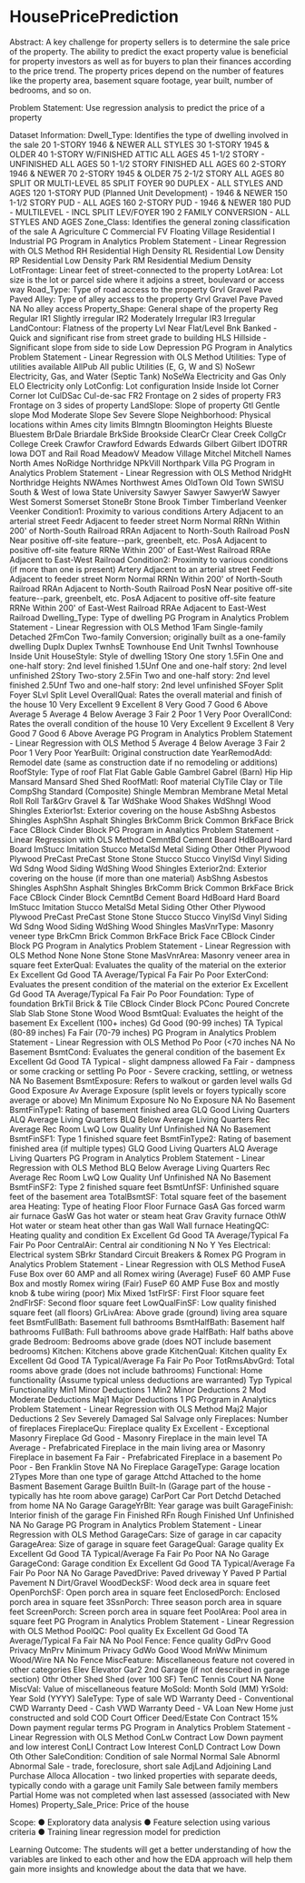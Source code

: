 # HousePricePrediction

Abstract:
A key challenge for property sellers is to determine the sale price of the property. The 
ability to predict the exact property value is beneficial for property investors as well as 
for buyers to plan their finances according to the price trend. The property prices 
depend on the number of features like the property area, basement square footage, year 
built, number of bedrooms, and so on.

Problem Statement:
Use regression analysis to predict the price of a property

Dataset Information:
Dwell_Type: Identifies the type of dwelling involved in the sale
 20 1-STORY 1946 & NEWER ALL STYLES
 30 1-STORY 1945 & OLDER
 40 1-STORY W/FINISHED ATTIC ALL AGES
 45 1-1/2 STORY - UNFINISHED ALL AGES
 50 1-1/2 STORY FINISHED ALL AGES
 60 2-STORY 1946 & NEWER
 70 2-STORY 1945 & OLDER
 75 2-1/2 STORY ALL AGES
 80 SPLIT OR MULTI-LEVEL
 85 SPLIT FOYER
 90 DUPLEX - ALL STYLES AND AGES
 120 1-STORY PUD (Planned Unit Development) - 1946 & NEWER
 150 1-1/2 STORY PUD - ALL AGES
 160 2-STORY PUD - 1946 & NEWER
 180 PUD - MULTILEVEL - INCL SPLIT LEV/FOYER
 190 2 FAMILY CONVERSION - ALL STYLES AND AGES
Zone_Class: Identifies the general zoning classification of the sale
 A Agriculture
 C Commercial
 FV Floating Village Residential
 I Industrial
PG Program in Analytics
Problem Statement - Linear Regression with OLS Method
 RH Residential High Density
 RL Residential Low Density
 RP Residential Low Density Park 
 RM Residential Medium Density
LotFrontage: Linear feet of street-connected to the property
LotArea: Lot size is the lot or parcel side where it adjoins a street, boulevard or access 
way
Road_Type: Type of road access to the property
 Grvl Gravel 
 Pave Paved
Alley: Type of alley access to the property
 Grvl Gravel
 Pave Paved
 NA No alley access
Property_Shape: General shape of the property
 Reg Regular 
 IR1 Slightly irregular
 IR2 Moderately Irregular
 IR3 Irregular
LandContour: Flatness of the property
 Lvl Near Flat/Level 
 Bnk Banked - Quick and significant rise from street grade to building
 HLS Hillside - Significant slope from side to side
 Low Depression
PG Program in Analytics
Problem Statement - Linear Regression with OLS Method
Utilities: Type of utilities available
 AllPub All public Utilities (E, G, W and S) 
 NoSewr Electricity, Gas, and Water (Septic Tank)
 NoSeWa Electricity and Gas Only
 ELO Electricity only 
LotConfig: Lot configuration
 Inside Inside lot
 Corner Corner lot
 CulDSac Cul-de-sac
 FR2 Frontage on 2 sides of property
 FR3 Frontage on 3 sides of property
LandSlope: Slope of property
 Gtl Gentle slope
 Mod Moderate Slope 
 Sev Severe Slope
Neighborhood: Physical locations within Ames city limits
 Blmngtn Bloomington Heights
 Blueste Bluestem
 BrDale Briardale
 BrkSide Brookside
 ClearCr Clear Creek
 CollgCr College Creek
 Crawfor Crawford
 Edwards Edwards
 Gilbert Gilbert
 IDOTRR Iowa DOT and Rail Road
 MeadowV Meadow Village
 Mitchel Mitchell
 Names North Ames
 NoRidge Northridge
 NPkVill Northpark Villa
PG Program in Analytics
Problem Statement - Linear Regression with OLS Method
 NridgHt Northridge Heights
 NWAmes Northwest Ames
 OldTown Old Town
 SWISU South & West of Iowa State University
 Sawyer Sawyer
 SawyerW Sawyer West
 Somerst Somerset
 StoneBr Stone Brook
 Timber Timberland
 Veenker Veenker
Condition1: Proximity to various conditions
 Artery Adjacent to an arterial street
 Feedr Adjacent to feeder street 
 Norm Normal 
 RRNn Within 200' of North-South Railroad
 RRAn Adjacent to North-South Railroad
 PosN Near positive off-site feature--park, greenbelt, etc.
 PosA Adjacent to positive off-site feature
 RRNe Within 200' of East-West Railroad
 RRAe Adjacent to East-West Railroad
Condition2: Proximity to various conditions (if more than one is present)
 Artery Adjacent to an arterial street
 Feedr Adjacent to feeder street 
 Norm Normal 
 RRNn Within 200' of North-South Railroad
 RRAn Adjacent to North-South Railroad
 PosN Near positive off-site feature--park, greenbelt, etc.
 PosA Adjacent to positive off-site feature
 RRNe Within 200' of East-West Railroad
 RRAe Adjacent to East-West Railroad
Dwelling_Type: Type of dwelling
PG Program in Analytics
Problem Statement - Linear Regression with OLS Method
 1Fam Single-family Detached 
 2FmCon Two-family Conversion; originally built as a one-family dwelling
 Duplx Duplex
 TwnhsE Townhouse End Unit
 TwnhsI Townhouse Inside Unit
HouseStyle: Style of dwelling
 1Story One story
 1.5Fin One and one-half story: 2nd level finished
 1.5Unf One and one-half story: 2nd level unfinished
 2Story Two-story
 2.5Fin Two and one-half story: 2nd level finished
 2.5Unf Two and one-half story: 2nd level unfinished
 SFoyer Split Foyer
 SLvl Split Level
OverallQual: Rates the overall material and finish of the house
 10 Very Excellent
 9 Excellent
 8 Very Good
 7 Good
 6 Above Average
 5 Average
 4 Below Average
 3 Fair
 2 Poor
 1 Very Poor
OverallCond: Rates the overall condition of the house
 10 Very Excellent
 9 Excellent
 8 Very Good
 7 Good
 6 Above Average 
PG Program in Analytics
Problem Statement - Linear Regression with OLS Method
 5 Average
 4 Below Average 
 3 Fair
 2 Poor
 1 Very Poor
YearBuilt: Original construction date
YearRemodAdd: Remodel date (same as construction date if no remodeling or 
additions)
RoofStyle: Type of roof
 Flat Flat
 Gable Gable
 Gambrel Gabrel (Barn)
 Hip Hip
 Mansard Mansard
 Shed Shed
RoofMatl: Roof material
 ClyTile Clay or Tile
 CompShg Standard (Composite) Shingle
 Membran Membrane
 Metal Metal
 Roll Roll
 Tar&Grv Gravel & Tar
 WdShake Wood Shakes
 WdShngl Wood Shingles
Exterior1st: Exterior covering on the house
 AsbShng Asbestos Shingles
 AsphShn Asphalt Shingles
 BrkComm Brick Common
 BrkFace Brick Face
 CBlock Cinder Block
PG Program in Analytics
Problem Statement - Linear Regression with OLS Method
 CemntBd Cement Board
 HdBoard Hard Board
 ImStucc Imitation Stucco
 MetalSd Metal Siding
 Other Other
 Plywood Plywood
 PreCast PreCast 
 Stone Stone
 Stucco Stucco
 VinylSd Vinyl Siding
 Wd Sdng Wood Siding
 WdShing Wood Shingles
Exterior2nd: Exterior covering on the house (if more than one material)
 AsbShng Asbestos Shingles
 AsphShn Asphalt Shingles
 BrkComm Brick Common
 BrkFace Brick Face
 CBlock Cinder Block
 CemntBd Cement Board
 HdBoard Hard Board
 ImStucc Imitation Stucco
 MetalSd Metal Siding
 Other Other
 Plywood Plywood
 PreCast PreCast
 Stone Stone
 Stucco Stucco
 VinylSd Vinyl Siding
 Wd Sdng Wood Siding
 WdShing Wood Shingles
MasVnrType: Masonry veneer type
 BrkCmn Brick Common
 BrkFace Brick Face
 CBlock Cinder Block
PG Program in Analytics
Problem Statement - Linear Regression with OLS Method
 None None
 Stone Stone
MasVnrArea: Masonry veneer area in square feet
ExterQual: Evaluates the quality of the material on the exterior
 Ex Excellent
 Gd Good
 TA Average/Typical
 Fa Fair
 Po Poor
ExterCond: Evaluates the present condition of the material on the exterior
 Ex Excellent
 Gd Good
 TA Average/Typical
 Fa Fair
 Po Poor
Foundation: Type of foundation
 BrkTil Brick & Tile
 CBlock Cinder Block
 PConc Poured Concrete 
 Slab Slab
 Stone Stone
 Wood Wood
BsmtQual: Evaluates the height of the basement
 Ex Excellent (100+ inches) 
 Gd Good (90-99 inches)
 TA Typical (80-89 inches)
 Fa Fair (70-79 inches)
PG Program in Analytics
Problem Statement - Linear Regression with OLS Method
 Po Poor (<70 inches
 NA No Basement
BsmtCond: Evaluates the general condition of the basement
 Ex Excellent
 Gd Good
 TA Typical - slight dampness allowed
 Fa Fair - dampness or some cracking or settling
 Po Poor - Severe cracking, settling, or wetness
 NA No Basement
BsmtExposure: Refers to walkout or garden level walls
 Gd Good Exposure
 Av Average Exposure (split levels or foyers typically score average or above) 
 Mn Minimum Exposure
 No No Exposure
 NA No Basement
BsmtFinType1: Rating of basement finished area
 GLQ Good Living Quarters
 ALQ Average Living Quarters
 BLQ Below Average Living Quarters 
 Rec Average Rec Room
 LwQ Low Quality
 Unf Unfinished
 NA No Basement
BsmtFinSF1: Type 1 finished square feet
BsmtFinType2: Rating of basement finished area (if multiple types)
 GLQ Good Living Quarters
 ALQ Average Living Quarters
PG Program in Analytics
Problem Statement - Linear Regression with OLS Method
 BLQ Below Average Living Quarters 
 Rec Average Rec Room
 LwQ Low Quality
 Unf Unfinished
 NA No Basement
BsmtFinSF2: Type 2 finished square feet
BsmtUnfSF: Unfinished square feet of the basement area
TotalBsmtSF: Total square feet of the basement area
Heating: Type of heating
 Floor Floor Furnace
 GasA Gas forced warm air furnace
 GasW Gas hot water or steam heat
 Grav Gravity furnace 
 OthW Hot water or steam heat other than gas
 Wall Wall furnace
HeatingQC: Heating quality and condition
 Ex Excellent
 Gd Good
 TA Average/Typical
 Fa Fair
 Po Poor
CentralAir: Central air conditioning
 N No
 Y Yes
Electrical: Electrical system
 SBrkr Standard Circuit Breakers & Romex
PG Program in Analytics
Problem Statement - Linear Regression with OLS Method
 FuseA Fuse Box over 60 AMP and all Romex wiring (Average) 
 FuseF 60 AMP Fuse Box and mostly Romex wiring (Fair)
 FuseP 60 AMP Fuse Box and mostly knob & tube wiring (poor)
 Mix Mixed
1stFlrSF: First Floor square feet
2ndFlrSF: Second floor square feet
LowQualFinSF: Low quality finished square feet (all floors)
GrLivArea: Above grade (ground) living area square feet
BsmtFullBath: Basement full bathrooms
BsmtHalfBath: Basement half bathrooms
FullBath: Full bathrooms above grade
HalfBath: Half baths above grade
Bedroom: Bedrooms above grade (does NOT include basement bedrooms)
Kitchen: Kitchens above grade
KitchenQual: Kitchen quality
 Ex Excellent
 Gd Good
 TA Typical/Average
 Fa Fair
 Po Poor
TotRmsAbvGrd: Total rooms above grade (does not include bathrooms)
Functional: Home functionality (Assume typical unless deductions are warranted)
 Typ Typical Functionality
 Min1 Minor Deductions 1
 Min2 Minor Deductions 2
 Mod Moderate Deductions
 Maj1 Major Deductions 1
PG Program in Analytics
Problem Statement - Linear Regression with OLS Method
 Maj2 Major Deductions 2
 Sev Severely Damaged
 Sal Salvage only
Fireplaces: Number of fireplaces
FireplaceQu: Fireplace quality
 Ex Excellent - Exceptional Masonry Fireplace
 Gd Good - Masonry Fireplace in the main level
 TA Average - Prefabricated Fireplace in the main living area or Masonry Fireplace in 
basement
 Fa Fair - Prefabricated Fireplace in a basement
 Po Poor - Ben Franklin Stove
 NA No Fireplace
GarageType: Garage location
 2Types More than one type of garage
 Attchd Attached to the home
 Basment Basement Garage
 BuiltIn Built-In (Garage part of the house - typically has hte room above garage)
 CarPort Car Port
 Detchd Detached from home
 NA No Garage
GarageYrBlt: Year garage was built
GarageFinish: Interior finish of the garage
 Fin Finished
 RFn Rough Finished 
 Unf Unfinished
 NA No Garage
PG Program in Analytics
Problem Statement - Linear Regression with OLS Method
GarageCars: Size of garage in car capacity
GarageArea: Size of garage in square feet
GarageQual: Garage quality
 Ex Excellent
 Gd Good
 TA Typical/Average
 Fa Fair
 Po Poor
 NA No Garage
GarageCond: Garage condition
 Ex Excellent
 Gd Good
 TA Typical/Average
 Fa Fair
 Po Poor
 NA No Garage
PavedDrive: Paved driveway
 Y Paved 
 P Partial Pavement
 N Dirt/Gravel
WoodDeckSF: Wood deck area in square feet
OpenPorchSF: Open porch area in square feet
EnclosedPorch: Enclosed porch area in square feet
3SsnPorch: Three season porch area in square feet
ScreenPorch: Screen porch area in square feet
PoolArea: Pool area in square feet
PG Program in Analytics
Problem Statement - Linear Regression with OLS Method
PoolQC: Pool quality
 Ex Excellent
 Gd Good
 TA Average/Typical
 Fa Fair
 NA No Pool
Fence: Fence quality
 GdPrv Good Privacy
 MnPrv Minimum Privacy
 GdWo Good Wood
 MnWw Minimum Wood/Wire
 NA No Fence
MiscFeature: Miscellaneous feature not covered in other categories
 Elev Elevator
 Gar2 2nd Garage (if not described in garage section)
 Othr Other
 Shed Shed (over 100 SF)
 TenC Tennis Court
 NA None
MiscVal: Value of miscellaneous feature
MoSold: Month Sold (MM)
YrSold: Year Sold (YYYY)
SaleType: Type of sale
 WD Warranty Deed - Conventional
 CWD Warranty Deed - Cash
 VWD Warranty Deed - VA Loan
 New Home just constructed and sold
 COD Court Officer Deed/Estate
 Con Contract 15% Down payment regular terms
PG Program in Analytics
Problem Statement - Linear Regression with OLS Method
 ConLw Contract Low Down payment and low interest
 ConLI Contract Low Interest
 ConLD Contract Low Down
 Oth Other
SaleCondition: Condition of sale
 Normal Normal Sale
 Abnorml Abnormal Sale - trade, foreclosure, short sale
 AdjLand Adjoining Land Purchase
 Alloca Allocation - two linked properties with separate deeds, typically condo with a 
garage unit 
 Family Sale between family members
 Partial Home was not completed when last assessed (associated with New Homes)
Property_Sale_Price: Price of the house

Scope:
● Exploratory data analysis
● Feature selection using various criteria
● Training linear regression model for prediction

Learning Outcome:
The students will get a better understanding of how the variables are linked to each 
other and how the EDA approach will help them gain more insights and knowledge 
about the data that we have.
